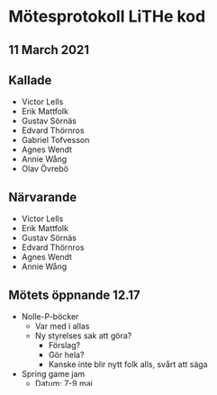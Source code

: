 # Mötesprotokoll LiTHe kod

## 11 March 2021

## Kallade

- Victor Lells
- Erik Mattfolk
- Gustav Sörnäs
- Edvard Thörnros
- Gabriel Tofvesson
- Agnes Wendt
- Annie Wång
- Olav Övrebö

## Närvarande

- Victor Lells
- Erik Mattfolk
- Gustav Sörnäs
- Edvard Thörnros
- Agnes Wendt
- Annie Wång

## Mötets öppnande 12.17

- Nolle-P-böcker
  - Var med i allas
  - Ny styrelses sak att göra?
    - Förslag?
    - Gör hela?
    - Kanske inte blir nytt folk alls, svårt att säga
- Spring game jam
  - Datum: 7-9 maj
  - Tema: no pants
- Game jam-event
  - Datum: sno meetupen 20 april
  - Mässa-liknande
  - Arrangörer i olika kanaler
  - Visa tidigare spel
  - Målgrupp: nytt folk
  - Poäng i spelen med ett litet pizza-pris?
  - Askalas
- Möte med Mindroad
  - Nöjda med aoc
  - ? Mer företagsevent för link inte gjorde det. Typ företagsbesök ?
  - Event början på hösten
    - Tävlingsprogrammerings utan tävlingen
    - Gå igenom välkända problem och lösningar
    - Enklare Kattis-tävling
    - Heintz
    - Markandsför som lärandemoment
    - Svårt att få dit folk kanske?
    - Jobbintervju-aspekten?
    - Små ord
    - Prata med Mindroad också
  - Lödöl
    - Inte säkert att det går i höst ens
  - 3D-skrivare finns
- Kodapa och medlemsdatabasen på autostart @Gustav

## Övrigt

- Minecraft
  - Fixa facebook-event
  - Svar från FIA: taggade
  - Hoppa på de andra igen
- Lokal till NWERC fixad
- Mailutskick @Edvard (PR)
  - !!!!!!!!!!!!!!!!!!!SÖKA STYRELSEN!!!!!!!!!!!!!!!!!!!
  - Minecraft
  - Game jam x2
  - SCC
- SCC
  - Fråga om anmälningar

## Nästa möte

## Mötet avslutas 12.51
